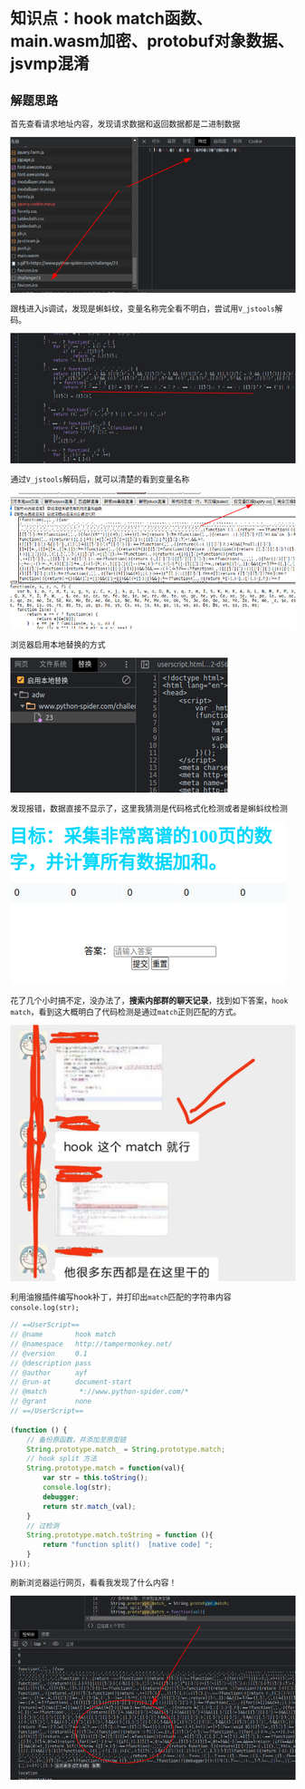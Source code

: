 # 知识点：hook match函数、main.wasm加密、protobuf对象数据、jsvmp混淆

## 解题思路

首先查看请求地址内容，发现请求数据和返回数据都是二进制数据

![请求](./img/1.png)

跟栈进入js调试，发现是蝌蚪纹，变量名称完全看不明白，尝试用`V_jstools`解码。

![请求](./img/2.png)

通过`V_jstools`解码后，就可以清楚的看到变量名称

![请求](./img/3.png)

浏览器启用本地替换的方式

![请求](./img/4.png)

发现报错，数据直接不显示了，这里我猜测是代码格式化检测或者是蝌蚪纹检测

![请求](./img/5.png)

花了几个小时搞不定，没办法了，**搜索内部群的聊天记录**，找到如下答案，`hook match`，看到这大概明白了代码检测是通过`match`正则匹配的方式。

![请求](./img/6.png)

利用油猴插件编写hook补丁，并打印出`match`匹配的字符串内容`console.log(str);`

```javascript
// ==UserScript==
// @name        hook match
// @namespace   http://tampermonkey.net/
// @version     0.1
// @description pass
// @author      ayf
// @run-at      document-start
// @match        *://www.python-spider.com/*
// @grant       none
// ==/UserScript==

(function () {
    // 备份原函数，并添加至原型链
    String.prototype.match_ = String.prototype.match;
    // hook split 方法
    String.prototype.match = function(val){
        var str = this.toString();
        console.log(str);
        debugger;
        return str.match_(val);
    }
    // 过检测
    String.prototype.match.toString = function (){
        return "function split()  [native code] ";
    }
})();
```

刷新浏览器运行网页，看看我发现了什么内容！

![请求](./img/7.png)
